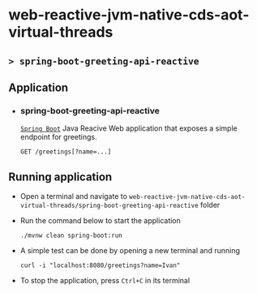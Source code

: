 # web-reactive-jvm-native-cds-aot-virtual-threads
## `> spring-boot-greeting-api-reactive`

## Application

- ### spring-boot-greeting-api-reactive

  [`Spring Boot`](https://docs.spring.io/spring-boot/docs/current/reference/htmlsingle/) Java Reacive Web application that exposes a simple endpoint for greetings.
  
  ```
  GET /greetings[?name=...]
  ```

## Running application

- Open a terminal and navigate to `web-reactive-jvm-native-cds-aot-virtual-threads/spring-boot-greeting-api-reactive` folder

- Run the command below to start the application
  ```
  ./mvnw clean spring-boot:run
  ```

- A simple test can be done by opening a new terminal and running
  ```
  curl -i "localhost:8080/greetings?name=Ivan"
  ```

- To stop the application, press `Ctrl+C` in its terminal
